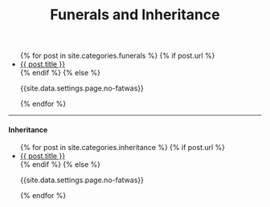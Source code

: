 ﻿---
title: Funerals and Inheritance
layout: page
active: funerals
permalink: /funerals/
---

<article class="post">
<ul class="posts">
  {% for post in site.categories.funerals %}
    {% if post.url %}
    <li>
      <a href="{{ post.url }}">{{ post.title }}</a>
    </li>
    {% endif %}
    {% else %}
    <p>{{site.data.settings.page.no-fatwas}}</p>
  {% endfor %}
</ul>

<hr/>

<h4>Inheritance</h4>
<ul class="posts">
  {% for post in site.categories.inheritance %}
    {% if post.url %}
    <li>
      <a href="{{ post.url }}">{{ post.title }}</a>
    </li>
    {% endif %}
    {% else %}
    <p>{{site.data.settings.page.no-fatwas}}</p>
  {% endfor %}
</ul>

</article>